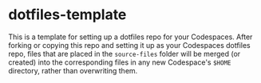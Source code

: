 # dotfiles-template

This is a template for setting up a dotfiles repo for your Codespaces. After forking or copying this repo and setting it up as your Codespaces dotfiles repo, files that are placed in the `source-files` folder will be merged (or created) into the corresponding files in any new Codespace's `$HOME` directory, rather than overwriting them.
